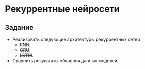 # Рекуррентные нейросети

## Задание

* Реализовать следующие архитектуры рекуррентных сетей
  * RNN;
  * ~~GRU~~;
  * ~~LSTM~~.
* Сравнить результаты обучения данных моделей.
